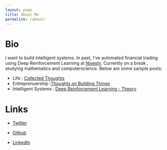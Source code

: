 ```yaml
---
layout: page
title: About Me
permalink: /about/
---
```

# Bio

I want to build intelligent systems. In past, I've automated financial trading using Deep Reinforcement Learning at [Niveshi](https://www.linkedin.com/company/niveshi/). Currently on a break , studying mathematics and computerscience. Below are some sample posts:

- Life : [Collected Thoughts](http://vinayvarma.work/think%20on%20these/2020/05/05/collection.html)
- Entreprenuership :[Thoughts on Building Things](http://vinayvarma.work/entrepreneurship/self-empowerment/2020/05/05/On-Buliding-things.html)
- Intelligent Systems : [Deep Reinforcement Learning - Theory](http://vinayvarma.work/research/2021/02/21/Deep-Learning-Useful-Ideas.html)


# Links

- [Twitter](https://twitter.com/vinnuvinay008)

- [Github](https://github.com/vin136)

- [LinkedIn](https://www.linkedin.com/in/vinayvarma-k/)
